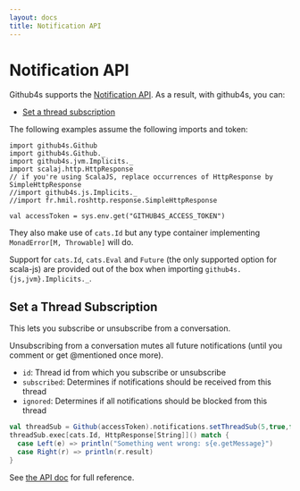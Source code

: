 ```yaml
---
layout: docs
title: Notification API
---
```


# Notification API

Github4s supports the [Notification API](https://developer.github.com/v3/activity/notifications/). As a result,
with github4s, you can:

- [Set a thread subscription](#set-a-thread-subscription)

The following examples assume the following imports and token:

```tut:silent
import github4s.Github
import github4s.Github._
import github4s.jvm.Implicits._
import scalaj.http.HttpResponse
// if you're using ScalaJS, replace occurrences of HttpResponse by SimpleHttpResponse
//import github4s.js.Implicits._
//import fr.hmil.roshttp.response.SimpleHttpResponse

val accessToken = sys.env.get("GITHUB4S_ACCESS_TOKEN")
```

They also make use of `cats.Id` but any type container implementing `MonadError[M, Throwable]` will
do.

Support for `cats.Id`, `cats.Eval` and `Future` (the only supported option for scala-js) are
provided out of the box when importing `github4s.{js,jvm}.Implicits._`.

## Set a Thread Subscription
This lets you subscribe or unsubscribe from a conversation.

Unsubscribing from a conversation mutes all future notifications (until you comment or get @mentioned once more).

 - `id`: Thread id from which you subscribe or unsubscribe
 - `subscribed`: Determines if notifications should be received from this thread
 - `ignored`: Determines if all notifications should be blocked from this thread

```scala
val threadSub = Github(accessToken).notifications.setThreadSub(5,true,false)
threadSub.exec[cats.Id, HttpResponse[String]]() match {
  case Left(e) => println("Something went wrong: s{e.getMessage}")
  case Right(r) => println(r.result)
}
```
See [the API doc](https://developer.github.com/v3/activity/notifications/#set-a-thread-subscription) for full reference.
